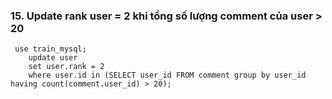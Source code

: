 ### 15. Update rank user = 2 khi tổng số lượng comment của user > 20
```mysql
 use train_mysql;
	update user
	set user.rank = 2
	where user.id in (SELECT user_id FROM comment group by user_id having count(comment.user_id) > 20);

```
